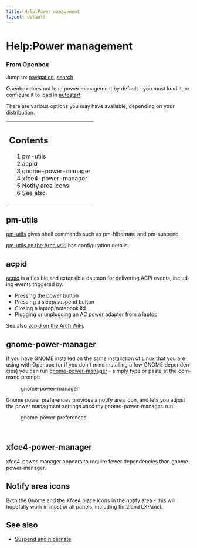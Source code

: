 ```yaml
---
title: Help:Power management
layout: default
---
```

<a name="top" id="top"></a>
<h1 class="firstHeading">Help:Power management</h1>
<div id="bodyContent">
<h3 id="siteSub">From Openbox</h3>
<div id="contentSub"></div>
<div id="jump-to-nav">Jump to: <a href="#column-one">navigation</a>, <a href="#searchInput">search</a></div>
<div id="mw-content-text" lang="en" dir="ltr" class="mw-content-ltr"><p>Openbox does not load power management by default - you must load it, or configure it to load in <a href="Autostart" title="Help:Autostart">autostart</a>.
</p><p>There are various options you may have available, depending on your distribution. 
</p>
<table id="toc" class="toc"><tr><td><div id="toctitle"><h2>Contents</h2></div>
<ul>
<li class="toclevel-1 tocsection-1"><a href="#pm-utils"><span class="tocnumber">1</span> <span class="toctext">pm-utils</span></a></li>
<li class="toclevel-1 tocsection-2"><a href="#acpid"><span class="tocnumber">2</span> <span class="toctext">acpid</span></a></li>
<li class="toclevel-1 tocsection-3"><a href="#gnome-power-manager"><span class="tocnumber">3</span> <span class="toctext">gnome-power-manager</span></a></li>
<li class="toclevel-1 tocsection-4"><a href="#xfce4-power-manager"><span class="tocnumber">4</span> <span class="toctext">xfce4-power-manager</span></a></li>
<li class="toclevel-1 tocsection-5"><a href="#Notify_area_icons"><span class="tocnumber">5</span> <span class="toctext">Notify area icons</span></a></li>
<li class="toclevel-1 tocsection-6"><a href="#See_also"><span class="tocnumber">6</span> <span class="toctext">See also</span></a></li>
</ul>
</td></tr></table>
<h2> <span class="mw-headline" id="pm-utils"> pm-utils </span></h2>
<p><a rel="nofollow" class="external text" href="http://pm-utils.freedesktop.org/wiki/">pm-utils</a> gives shell commands such as pm-hibernate and pm-suspend.
</p><p><a rel="nofollow" class="external text" href="https://wiki.archlinux.org/index.php/Pm-utils">pm-utils on the Arch wiki</a> has configuration details.
</p>
<h2> <span class="mw-headline" id="acpid"> acpid </span></h2>
<p><a rel="nofollow" class="external text" href="http://acpid.sourceforge.net/">acpid</a> is a flexible and extensible daemon for delivering ACPI events, including events triggered by:
</p>
<ul><li> Pressing the power button 
</li><li> Pressing a sleep/suspend button
</li><li> Closing a laptop/notebook lid
</li><li> Plugging or unplugging an AC power adapter from a laptop
</li></ul>
<p>See also <a rel="nofollow" class="external text" href="https://wiki.archlinux.org/index.php/Acpid">acpid on the Arch Wiki</a>.
</p>
<h2> <span class="mw-headline" id="gnome-power-manager"> gnome-power-manager </span></h2>
<p>If you have GNOME installed on the same installation of Linux that you are using with Openbox (or if you don't mind installing a few GNOME dependencies) you can run <a rel="nofollow" class="external text" href="http://projects.gnome.org/gnome-power-manager/">gnome-power-manager</a> - simply type or paste at the command prompt:
</p>
<dl><dd>gnome-power-manager
</dd></dl>
<p>Gnome power preferences provides a notify area icon, and lets you adjust the power managment settings used my gnome-power-manager. run:
</p>
<dl><dd>gnome-power-preferences
</dd></dl>
<p><br/>
</p>
<h2> <span class="mw-headline" id="xfce4-power-manager"> xfce4-power-manager </span></h2>
<p>xfce4-power-manager appears to require fewer dependencies than gnome-power-manager.
</p>
<h2> <span class="mw-headline" id="Notify_area_icons"> Notify area icons </span></h2>
<p>Both the Gnome and the Xfce4 place icons in the notify area - this will hopefully work in most or all panels, including tint2 and LXPanel.
</p>
<h2> <span class="mw-headline" id="See_also"> See also </span></h2>
<ul><li> <a href="Suspend_and_hibernate" title="Help:Suspend and hibernate">Suspend and hibernate</a>
</li></ul>
</div>

